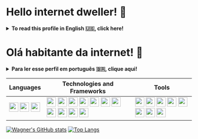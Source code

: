 # Hello internet dweller! 👋

<details><summary><strong>To read this profile in English 🇺🇸, click here!</strong></summary><br />

I'm Wagner! I always loved technology, creating things, and tackling in challenges. Once a mechanical engineer, now trailing my path as software developer. How did that happened? I guess it started as a hobby, learning to code to make my small indie game prototypes and suddenly realizing I feel much more fulfilment coding than doing anything most mec engineering jobs out there offer.
  
Let's keep this simple and efficient, shall we?
  
* :seedling: I'm currently studying backend 🧠 technologies. Mainly Node.js and Express. Also learning to work with MongDB and TypeScript at the moment.
* :deciduous_tree: I also have knowledge of front-end :eyes:, specially in React.
* 💙 I love videogames :video_game: and pets 🐶 🐱. All kinds of videogames :space_invader::suspect: and all kinds of pets 🐰🦎. Except sports games ⚽️ and pet cockroaches 🪳.
* 👨‍🍳 I make some mean 🍔 burgers! For 🥩 carnivores and for 🥗 vegans!
* 💪 I <strong>always</strong> happy 🤝 help.
  
If you have a project I can collaborate on, I would love to hear it. And if you have a job for me, I would love even more. :D
  
You can reach out to me on:
  
<a href="mailto:wagner_mbarbosa@hotmail.com"><img src="https://img.shields.io/badge/Gmail-D14836?style=for-the-badge&logo=gmail&logoColor=white" alt="E-mail. It's actually a hotmail address, but outlook's badge doesn't look very good :(" /></a>  <a href="https://www.linkedin.com/in/wagnermbarbosa/"><img src="https://img.shields.io/badge/LinkedIn-0077B5?style=for-the-badge&logo=linkedin&logoColor=white" alt="LinkedIn" /></a> <a href="https://whatsa.me/5513997414343/?t=Greetings%20Wagner.%20I%20just%20got%20your%20contact%20from%20your%20GitHub%20profile."><img src="https://img.shields.io/badge/WhatsApp-25D366?style=for-the-badge&logo=whatsapp&logoColor=white" alt="Whatsapp messenger" /></a>
  
</details>

# Olá habitante da internet! 👋

<details><summary><strong>Para ler esse perfil em português 🇧🇷, clique aqui!</strong></summary><br />

Eu sou Wagner! Sempre adorei tecnologia, criar coisas e enfrentar desafios. Uma vez um engenheiro mecânico, agora trilho meu caminho como um desenvolvedor de software. Como isso aconteceu? Acho que tudo começou como um hobby, aprendendo a codar para fazer meus pequenos protótipos de jogos indie e de repente percebi que sinto muito mais satisfação em codando do que fazeendo qualquer coisa que a maioria dos trabalhos de engenharia mecânica oferecem por ai.
  
Bom, vamos manter isso simples e eficiênte, né?
  
* :seedling: Atualmente estou estudando tecnologias de backend 🧠. Principalmente Node.js e Express. E no momento, também aprendendo a trabalhar com MongDB e TypeScript.
* :deciduous_tree: Também tenho conhecimento de front-end :eyes:, especialmente em React.
* 💙 Adoro videogames :video_game: e animais de estimação 🐶 🐱. Todos os tipos de videogames :space_invader::suspect: e todos os tipos de animais de estimação 🐰🦎. Exceto jogos de esportes ⚽️ e baratas de estimação 🪳.
* 👨‍🍳 Eu faço uns 🍔 hambúrgueres da hora! Tanto para 🥩 carnístas quanto para 🥗 veganos!
* 💪 Eu <strong>sempre</strong> estou feliz 🤝 em ajudar.
  
Se você tiver um projeto em que eu possa colaborar, adoraria ouvi-lo. E se você tiver um emprego para mim, eu adoraria ainda mais. :D
  
Você pode entrar em contato comigo em:
  
<a href="mailto:wagner_mbarbosa@hotmail.com"><img src="https://img.shields.io/badge/Gmail-D14836?style=for-the-badge&logo=gmail&logoColor=white" alt="E-mail. Na verdade, é um endereço hotmail mas o badge do outlook's não era muito bonito :(" /></a>  <a href="https://www.linkedin.com/in/wagnermbarbosa/"><img src="https://img.shields.io/badge/LinkedIn-0077B5?style=for-the-badge&logo=linkedin&logoColor=white" alt="LinkedIn" /></a> <a href="https://whatsa.me/5513997414343/?t=Olá%20Wagner.%20Eu%20acabei%20de%20pegar%20seu%contato%20do%20seu%20GitHub."><img src="https://img.shields.io/badge/WhatsApp-25D366?style=for-the-badge&logo=whatsapp&logoColor=white" alt="Whatsapp messenger" /></a>

</details>


  |Languages|Technologies and Frameworks|Tools|
  |---------|---------------------------|-----|
  | <img src="https://cdn.jsdelivr.net/gh/devicons/devicon/icons/javascript/javascript-original.svg" width="25px" /> <img src="https://cdn.jsdelivr.net/gh/devicons/devicon/icons/typescript/typescript-original.svg" width="25px" /> <img src="https://cdn.jsdelivr.net/gh/devicons/devicon/icons/csharp/csharp-original.svg" width="25px" /> | <img src="https://cdn.jsdelivr.net/gh/devicons/devicon/icons/html5/html5-original-wordmark.svg" width="25px" /> <img src="https://cdn.jsdelivr.net/gh/devicons/devicon/icons/css3/css3-original-wordmark.svg" width="25px" /> <img src="https://cdn.jsdelivr.net/gh/devicons/devicon/icons/react/react-original-wordmark.svg" width="25px" /> <img src="https://cdn.jsdelivr.net/gh/devicons/devicon/icons/redux/redux-original.svg" width="25px" /> <img src="https://cdn.jsdelivr.net/gh/devicons/devicon/icons/jest/jest-plain.svg" width="25px" /> <img src="https://cdn.jsdelivr.net/gh/devicons/devicon/icons/npm/npm-original-wordmark.svg" width="25px" /> <img src="https://cdn.jsdelivr.net/gh/devicons/devicon/icons/nodejs/nodejs-original.svg" width="25px" /> <img src="https://cdn.jsdelivr.net/gh/devicons/devicon/icons/docker/docker-original.svg" width="25px" /> <img src="https://cdn.jsdelivr.net/gh/devicons/devicon/icons/mysql/mysql-original-wordmark.svg" width="25px" /> <img src="https://cdn.jsdelivr.net/gh/devicons/devicon/icons/sequelize/sequelize-original.svg" width="25px" /> <img src="https://cdn.jsdelivr.net/gh/devicons/devicon/icons/mongodb/mongodb-original-wordmark.svg" width="25px" /> | <img src="https://cdn.jsdelivr.net/gh/devicons/devicon/icons/vscode/vscode-original-wordmark.svg" width="25px" /> <img src="https://cdn.jsdelivr.net/gh/devicons/devicon/icons/unity/unity-original.svg" width="25px" /> <img src="https://cdn.jsdelivr.net/gh/devicons/devicon/icons/github/github-original.svg" width="25px" /> <img src="https://cdn.jsdelivr.net/gh/devicons/devicon/icons/eslint/eslint-original.svg" width="25px" /> <img src="https://cdn.jsdelivr.net/gh/devicons/devicon/icons/slack/slack-original.svg" width="25px" /> <img src="https://cdn.jsdelivr.net/gh/devicons/devicon/icons/canva/canva-original.svg" width="25px" /> <img src="https://cdn.jsdelivr.net/gh/devicons/devicon/icons/premierepro/premierepro-original.svg" width="25px" /> <img src="https://cdn.jsdelivr.net/gh/devicons/devicon/icons/matlab/matlab-original.svg" width="25px" /> |


[![Wagner's GitHub stats](https://github-readme-stats.vercel.app/api?username=Wagner-BWG&theme=github_dark&show_icons=true&cout_private=true)](https://github.com/anuraghazra/github-readme-stats)
[![Top Langs](https://github-readme-stats.vercel.app/api/top-langs/?username=Wagner-BWG&layout=compact&theme=github_dark&&langs_count=10)](https://github.com/anuraghazra/github-readme-stats)
</div>
